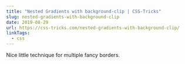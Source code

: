 ```yaml
---
title: "Nested Gradients with background-clip | CSS-Tricks"
slug: nested-gradients-with-background-clip
date: 2019-08-29
url: https://css-tricks.com/nested-gradients-with-background-clip/
linkTags:
  - css
---
```


Nice little technique for multiple fancy borders.
